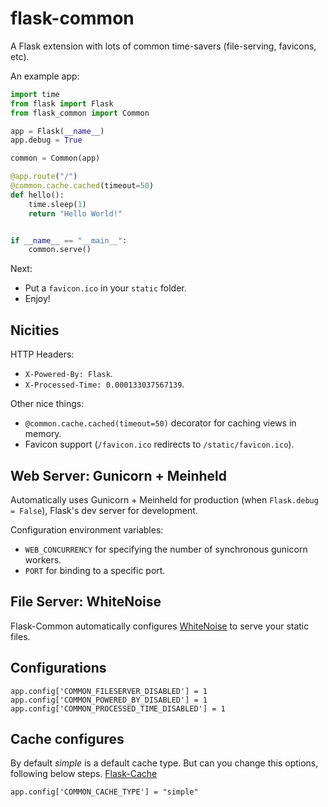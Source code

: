 # flask-common
A Flask extension with lots of common time-savers (file-serving, favicons, etc).


An example app:

```python
import time
from flask import Flask
from flask_common import Common

app = Flask(__name__)
app.debug = True

common = Common(app)

@app.route("/")
@common.cache.cached(timeout=50)
def hello():
    time.sleep(1)
    return "Hello World!"


if __name__ == "__main__":
    common.serve()
```

Next:

- Put a `favicon.ico` in your `static` folder.
- Enjoy!

## Nicities

HTTP Headers:

- `X-Powered-By: Flask`.
- `X-Processed-Time: 0.000133037567139`.

Other nice things:

- `@common.cache.cached(timeout=50)` decorator for caching views in memory.
- Favicon support (`/favicon.ico` redirects to `/static/favicon.ico`).

## Web Server: Gunicorn + Meinheld

Automatically uses Gunicorn + Meinheld for production (when `Flask.debug = False`), Flask's dev server for development.

Configuration environment variables:

- `WEB_CONCURRENCY` for specifying the number of synchronous gunicorn workers.
-  `PORT` for binding to a specific port.

## File Server: WhiteNoise

Flask-Common automatically configures [WhiteNoise](http://whitenoise.evans.io) to serve your static files.

## Configurations

    app.config['COMMON_FILESERVER_DISABLED'] = 1
    app.config['COMMON_POWERED_BY_DISABLED'] = 1
    app.config['COMMON_PROCESSED_TIME_DISABLED'] = 1

## Cache configures
 By default *simple* is a default cache type. But can you change this options, following below steps. [Flask-Cache](https://pythonhosted.org/Flask-Cache/#configuring-flask-cache)

    app.config['COMMON_CACHE_TYPE'] = "simple"
